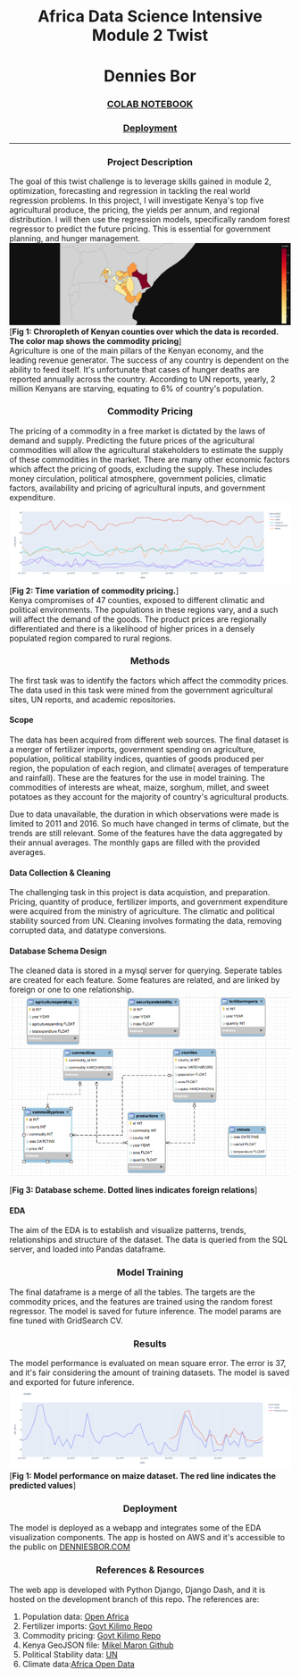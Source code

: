 <h1><center><strong>Africa Data Science Intensive Module 2 Twist</strong></center></h1>

<h1><center><strong>Dennies Bor</strong></center></h1>

<h3><center><a href="https://colab.research.google.com/drive/1xPCV5hS-vMUjU2IkWxQP_Fi3d7ViFa6m#scrollTo=wKQMPCDm7jJY"><strong>COLAB NOTEBOOK</strong></a></center></h3>
<h3><center><a href="www.denniesbor.link"><strong>Deployment</strong></a></center></h3>

<hr />

<h3><center><strong>Project Description</strong></center></h3>
The goal of this twist challenge is to leverage skills gained in module 2, optimization, forecasting and regression in tackling the real world regression problems. In this project, I will investigate Kenya's top five agricultural produce, the pricing, the yields per annum, and regional distribution. I will then use the regression models, specifically random forest regressor to predict the future pricing. This is essential for government planning, and hunger management.
<br/>
<img src="https://github.com/denniesbor/Module2Twist/raw/development/assets/choropleth.png"  />
<br/>
[<strong>Fig 1: Chroropleth of Kenyan counties over which the data is recorded. The color map shows the commodity pricing</strong>]
<br />
Agriculture is one of the main pillars of the Kenyan economy, and the leading revenue generator. The success of any country is dependent on the ability to feed itself. It's unfortunate that cases of hunger deaths are reported annually across the country. According to UN reports, yearly,  2 million Kenyans are starving, equating to 6% of country's population.

<h3><center><strong>Commodity Pricing</strong></center></h3>
The pricing of a commodity in a free market is dictated by the laws of demand and supply. Predicting the future prices of the agricultural commodities will allow the agricultural stakeholders to estimate the supply of these commodities in the market. 
There are many other economic factors which affect the pricing of goods, excluding the supply. These includes money circulation, political atmosphere, government policies, climatic factors, availability and pricing of agricultural inputs, and government expenditure.
<br/>
<img src="https://github.com/denniesbor/Module2Twist/raw/development/assets/price_dist.png"/>

<br />
[<strong>Fig 2: Time variation of commodity pricing.</strong>]
<br />
Kenya compromises of 47 counties, exposed to different climatic and political environments. The populations in these regions vary, and a such will affect the demand of the goods. The product prices are regionally differentiated and there is a likelihood of higher prices in a densely populated region compared to rural regions.

<h3><center><strong>Methods</strong></center></h3>
The first task was to identify the factors which affect the commodity prices. The data used in this task were mined from the government agricultural sites, UN reports, and academic repositories.

<h4><strong>Scope</strong></h4>
The data has been acquired from different web sources. The final dataset is a merger of fertilizer imports, government spending on agriculture, population, political stability indices, quanties of goods produced per region, the population of each region, and climate( averages of temperature and rainfall). These are the features for the use in model training. The commodities of interests are wheat, maize, sorghum, millet, and sweet potatoes as they account for the majority of country's agricultural products.

Due to data unavailable, the duration in which observations were made is limited to 2011 and 2016. So much have changed in terms of climate, but the trends are still relevant. Some of the features have the data aggregated by their annual averages. The monthly gaps are filled with the provided averages.

<h4><strong>Data Collection & Cleaning</strong></h4>
The challenging task in this project is data acquistion, and preparation. Pricing, quantity of produce, fertilizer imports, and government expenditure were acquired from the ministry of agriculture. The climatic and political stability sourced from UN. Cleaning involves formating the data, removing corrupted data, and datatype conversions.

<h4><strong>Database Schema Design</strong></h4>
The cleaned data is stored in a mysql server for querying. Seperate tables are created for each feature. Some features are related, and are linked by foreign or one to one relationship.
<img src="https://github.com/denniesbor/Module2Twist/raw/development/assets/schema.png"  img/>

[<strong>Fig 3: Database scheme. Dotted lines indicates foreign relations</strong>]
<br />

<h4><strong>EDA</strong></h4>
The aim of the EDA is to establish and visualize patterns, trends, relationships and structure of the dataset. The data is queried from the SQL server, and loaded into Pandas dataframe.
<h3><center><strong>Model Training</strong></center></h3>
The final dataframe is a merge of all the tables. The targets are the commodity prices, and the features are trained using the random forest regressor. The model is saved for future inference. The model params are fine tuned with GridSearch CV.

<h3><center><strong>Results</strong></center></h3>
The model performance is evaluated on mean square error. The error is 37, and it's fair considering the amount of training datasets. The model is saved and exported for future inference.
<br />
<img src="https://github.com/denniesbor/Module2Twist/raw/development/assets/maize_preds.png" />
<br />
[<strong>Fig 1: Model performance on maize dataset. The red line indicates the predicted values</strong>]
<br />
<h3><center><strong>Deployment</strong></center></h3>
The model is deployed as a webapp and integrates some of the EDA visualization components. The app is hosted on AWS and it's accessible to the public on <a href="https://www.denniesbor.link">DENNIESBOR.COM</a>

<h3><center><strong>References & Resources</strong></center></h3>
The web app is developed with Python Django, Django Dash, and it is hosted on the development branch of this repo. The references are:
<ol>
<li> Population data: <a href="https://open.africa/dataset/2019-kenya-population-and-housing-census">Open Africa</a></li>
<li> Fertilizer imports: <a href="http://kilimodata.developlocal.org/dataset/kenya-sorghum-production-by-counties">Govt Kilimo Repo</a></li>
<li> Commodity pricing: <a href="http://kilimodata.developlocal.org/dataset/kenya-sorghum-production-by-counties">Govt Kilimo Repo</a></li>
<li> Kenya GeoJSON file:  <a href="https://github.com/mikelmaron/kenya-election-data/tree/master/data">Mikel Maron Github</a></li>
<li> Political Stability data: <a href="https://www.theglobaleconomy.com/Kenya/wb_political_stability/#:~:text=Kenya%3A%20Political%20stability%20index%20(%2D,from%202020%20is%20%2D1%20points.">UN</a></li>
<li> Climate data:<a href="https://africaopendata.org/dataset/kenya-climate-data-1991-2016">Africa Open Data</a></li>
<ol>

